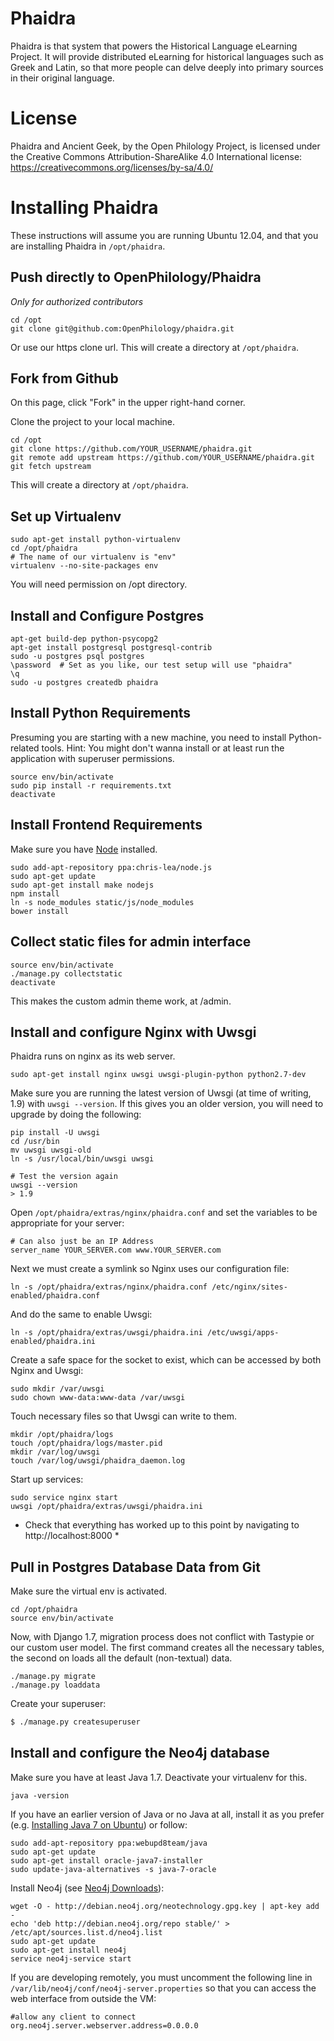 Phaidra
===
Phaidra is that system that powers the Historical Language eLearning Project. It will provide distributed eLearning for historical languages such as Greek and Latin, so that more people can delve deeply into primary sources in their original language.

License
===
Phaidra and Ancient Geek, by the Open Philology Project, is licensed under the Creative Commons Attribution-ShareAlike 4.0 International license:
https://creativecommons.org/licenses/by-sa/4.0/

Installing Phaidra
===
These instructions will assume you are running Ubuntu 12.04, and that you are installing Phaidra in `/opt/phaidra`.

Push directly to OpenPhilology/Phaidra
---
*Only for authorized contributors*

```
cd /opt
git clone git@github.com:OpenPhilology/phaidra.git
```

Or use our https clone url.
This will create a directory at `/opt/phaidra`. 

Fork from Github
---
On this page, click "Fork" in the upper right-hand corner.

Clone the project to your local machine.

```
cd /opt
git clone https://github.com/YOUR_USERNAME/phaidra.git
git remote add upstream https://github.com/YOUR_USERNAME/phaidra.git
git fetch upstream
```

This will create a directory at `/opt/phaidra`. 

Set up Virtualenv
---

```
sudo apt-get install python-virtualenv 
cd /opt/phaidra
# The name of our virtualenv is "env"
virtualenv --no-site-packages env
```

You will need permission on /opt directory.

Install and Configure Postgres
---

```
apt-get build-dep python-psycopg2
apt-get install postgresql postgresql-contrib
sudo -u postgres psql postgres
\password  # Set as you like, our test setup will use "phaidra"
\q
sudo -u postgres createdb phaidra
```

Install Python Requirements
---
Presuming you are starting with a new machine, you need to install Python-related tools. Hint: You might don't wanna install or at least run the application with superuser permissions.

```
source env/bin/activate
sudo pip install -r requirements.txt
deactivate
```

Install Frontend Requirements
---
Make sure you have [Node](http://nodejs.org/) installed. 

```
sudo add-apt-repository ppa:chris-lea/node.js
sudo apt-get update
sudo apt-get install make nodejs
npm install
ln -s node_modules static/js/node_modules
bower install
```

Collect static files for admin interface
---

```
source env/bin/activate
./manage.py collectstatic
deactivate
```

This makes the custom admin theme work, at /admin.


Install and configure Nginx with Uwsgi
---
Phaidra runs on nginx as its web server.

```
sudo apt-get install nginx uwsgi uwsgi-plugin-python python2.7-dev 
```

Make sure you are running the latest version of Uwsgi (at time of writing, 1.9) with `uwsgi --version`. If this gives you an older version, you will need to upgrade by doing the following:

```
pip install -U uwsgi
cd /usr/bin
mv uwsgi uwsgi-old
ln -s /usr/local/bin/uwsgi uwsgi

# Test the version again
uwsgi --version
> 1.9
```

Open `/opt/phaidra/extras/nginx/phaidra.conf` and set the variables to be appropriate for your server:

```
# Can also just be an IP Address
server_name YOUR_SERVER.com www.YOUR_SERVER.com
```

Next we must create a symlink so Nginx uses our configuration file:

```
ln -s /opt/phaidra/extras/nginx/phaidra.conf /etc/nginx/sites-enabled/phaidra.conf
```

And do the same to enable Uwsgi:

```
ln -s /opt/phaidra/extras/uwsgi/phaidra.ini /etc/uwsgi/apps-enabled/phaidra.ini
```

Create a safe space for the socket to exist, which can be accessed by both Nginx and Uwsgi:

```
sudo mkdir /var/uwsgi
sudo chown www-data:www-data /var/uwsgi
```

Touch necessary files so that Uwsgi can write to them.

```
mkdir /opt/phaidra/logs
touch /opt/phaidra/logs/master.pid
mkdir /var/log/uwsgi
touch /var/log/uwsgi/phaidra_daemon.log
```

Start up services:

```
sudo service nginx start
uwsgi /opt/phaidra/extras/uwsgi/phaidra.ini
```
		
* Check that everything has worked up to this point by navigating to http://localhost:8000 *

Pull in Postgres Database Data from Git
---
Make sure the virtual env is activated.

```
cd /opt/phaidra
source env/bin/activate
```

Now, with Django 1.7, migration process does not conflict with Tastypie or our custom user model. The first command creates all the necessary tables, the second on loads all the default (non-textual) data.

```
./manage.py migrate
./manage.py loaddata
```

Create your superuser:

```bash
$ ./manage.py createsuperuser
```


Install and configure the Neo4j database
---
Make sure you have at least Java 1.7. Deactivate your virtualenv for this.

```
java -version
```

If you have an earlier version of Java or no Java at all, install it as you prefer (e.g. [Installing Java 7 on Ubuntu](http://www.cyberciti.biz/faq/howto-installing-oracle-java7-on-ubuntu-linux/)) or follow:
		
```
sudo add-apt-repository ppa:webupd8team/java
sudo apt-get update
sudo apt-get install oracle-java7-installer
sudo update-java-alternatives -s java-7-oracle
```

Install Neo4j (see [Neo4j Downloads](http://www.neo4j.org/download)):

```
wget -O - http://debian.neo4j.org/neotechnology.gpg.key | apt-key add - 
echo 'deb http://debian.neo4j.org/repo stable/' > /etc/apt/sources.list.d/neo4j.list
sudo apt-get update
sudo apt-get install neo4j
service neo4j-service start
```

If you are developing remotely, you must uncomment the following line in `/var/lib/neo4j/conf/neo4j-server.properties` so that you can access the web interface from outside the VM:

```
#allow any client to connect
org.neo4j.server.webserver.address=0.0.0.0
```
